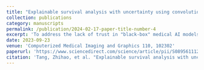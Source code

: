 ```yaml
---
title: "Explainable survival analysis with uncertainty using convolution-involved vision transformer"
collection: publications
category: manuscripts
permalink: /publication/2024-02-17-paper-title-number-4
excerpt: 'To address the lack of trust in "black-box" medical AI models and the safety risks of their overconfident predictions, we propose the ESAUT framework. ESAUT utilizes a convolution-enhanced Vision Transformer (ViT) for whole slide image analysis and introduces stochastic uncertainty to quantify prediction confidence. Furthermore, our post-hoc explainability method enhances transparency and trust by identifying the key image regions and cellular features that drive the model's decisions.'
date: 2023-09-23
venue: 'Computerized Medical Imaging and Graphics 110, 102302'
paperurl: 'https://www.sciencedirect.com/science/article/pii/S0895611123001209'
citation: 'Tang, Zhihao, et al. "Explainable survival analysis with uncertainty using convolution-involved vision transformer." Computerized Medical Imaging and Graphics 110 (2023): 102302.'
---
```


